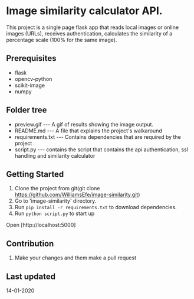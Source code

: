 # Image similarity calculator API.

This project is a single page flask app that reads local images or online images (URLs), receives authentication, calculates the similarity of a percentage scale (100% for the same image).

## Prerequisites
* flask
* opencv-python
* scikit-image
* numpy 


## Folder tree

- preview.gif --- A gif of results showing the image output.
- README.md --- A file that explains the project's walkaround
- requirements.txt --- Contains dependencies that are required by the project
- script.py --- contains the script that contains the api authentication, ssl handling and  similarity calculator 


## Getting Started

1. Clone the project from git(git clone https://github.com/WilliamsEfe/image-similarity.git)
2. Go to 'image-similarity' directory.
3. Run `pip install -r requirements.txt` to download dependencies.
4. Run `python script.py` to start up


Open [http://localhost:5000]



## Contribution

1. Make your changes and them make a pull request

## Last updated

14-01-2020



